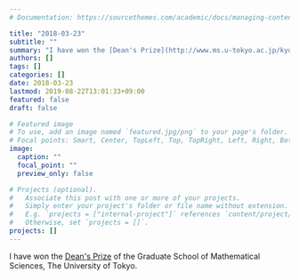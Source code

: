 ```yaml
---
# Documentation: https://sourcethemes.com/academic/docs/managing-content/

title: "2018-03-23"
subtitle: ""
summary: "I have won the [Dean's Prize](http://www.ms.u-tokyo.ac.jp/kyoumu/katyoushou.html) of the Graduate School of Mathematical Sciences, The University of Tokyo."
authors: []
tags: []
categories: []
date: 2018-03-23
lastmod: 2019-08-22T13:01:33+09:00
featured: false
draft: false

# Featured image
# To use, add an image named `featured.jpg/png` to your page's folder.
# Focal points: Smart, Center, TopLeft, Top, TopRight, Left, Right, BottomLeft, Bottom, BottomRight.
image:
  caption: ""
  focal_point: ""
  preview_only: false

# Projects (optional).
#   Associate this post with one or more of your projects.
#   Simply enter your project's folder or file name without extension.
#   E.g. `projects = ["internal-project"]` references `content/project/deep-learning/index.md`.
#   Otherwise, set `projects = []`.
projects: []
---
```


I have won the [Dean's Prize](http://www.ms.u-tokyo.ac.jp/kyoumu/katyoushou.html) of the Graduate School of Mathematical Sciences, The University of Tokyo.